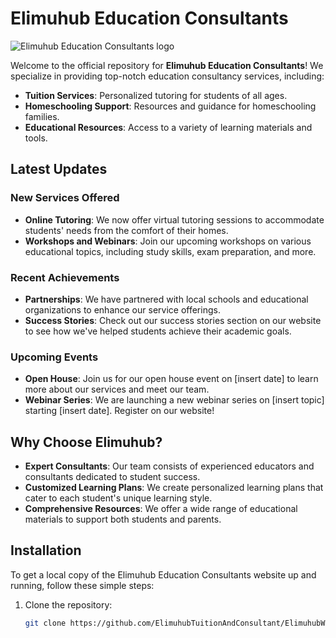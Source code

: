 # Elimuhub Education Consultants

![Elimuhub Education Consultants logo](https://github.com/user-attachments/assets/96cf5395-1175-470c-9a6e-c61651f9ecf8)

Welcome to the official repository for **Elimuhub Education Consultants**! We specialize in providing top-notch education consultancy services, including:

- **Tuition Services**: Personalized tutoring for students of all ages.
- **Homeschooling Support**: Resources and guidance for homeschooling families.
- **Educational Resources**: Access to a variety of learning materials and tools.
  
<meta name="description" content="Elimuhub Education Consultants offers personalized tuition, homeschooling support, and educational resources to empower students and educators.">
<meta name="keywords" content="education consultancy, tuition, homeschooling, educational resources, student support">

## Latest Updates

### New Services Offered
- **Online Tutoring**: We now offer virtual tutoring sessions to accommodate students' needs from the comfort of their homes.
- **Workshops and Webinars**: Join our upcoming workshops on various educational topics, including study skills, exam preparation, and more.

### Recent Achievements
- **Partnerships**: We have partnered with local schools and educational organizations to enhance our service offerings.
- **Success Stories**: Check out our success stories section on our website to see how we've helped students achieve their academic goals.

### Upcoming Events
- **Open House**: Join us for our open house event on [insert date] to learn more about our services and meet our team.
- **Webinar Series**: We are launching a new webinar series on [insert topic] starting [insert date]. Register on our website!

## Why Choose Elimuhub?

- **Expert Consultants**: Our team consists of experienced educators and consultants dedicated to student success.
- **Customized Learning Plans**: We create personalized learning plans that cater to each student's unique learning style.
- **Comprehensive Resources**: We offer a wide range of educational materials to support both students and parents.

## Installation

To get a local copy of the Elimuhub Education Consultants website up and running, follow these simple steps:

1. Clone the repository:
   ```bash
   git clone https://github.com/ElimuhubTuitionAndConsultant/ElimuhubWebsite.git
